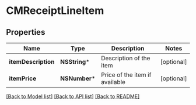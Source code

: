 # CMReceiptLineItem

## Properties
Name | Type | Description | Notes
------------ | ------------- | ------------- | -------------
**itemDescription** | **NSString*** | Description of the item | [optional] 
**itemPrice** | **NSNumber*** | Price of the item if available | [optional] 

[[Back to Model list]](../README.md#documentation-for-models) [[Back to API list]](../README.md#documentation-for-api-endpoints) [[Back to README]](../README.md)


